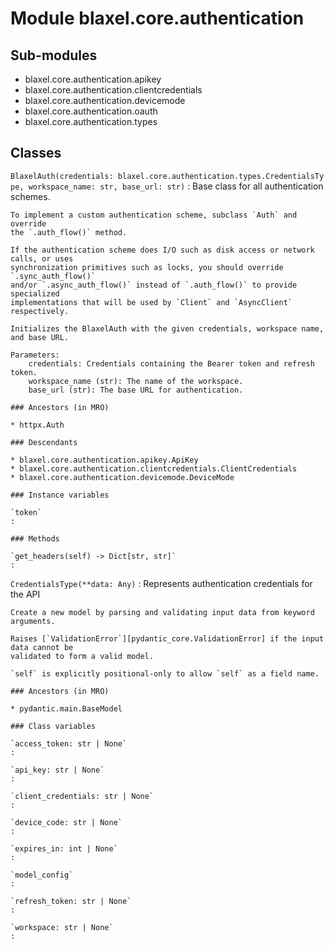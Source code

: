 Module blaxel.core.authentication
=================================

Sub-modules
-----------
* blaxel.core.authentication.apikey
* blaxel.core.authentication.clientcredentials
* blaxel.core.authentication.devicemode
* blaxel.core.authentication.oauth
* blaxel.core.authentication.types

Classes
-------

`BlaxelAuth(credentials: blaxel.core.authentication.types.CredentialsType, workspace_name: str, base_url: str)`
:   Base class for all authentication schemes.
    
    To implement a custom authentication scheme, subclass `Auth` and override
    the `.auth_flow()` method.
    
    If the authentication scheme does I/O such as disk access or network calls, or uses
    synchronization primitives such as locks, you should override `.sync_auth_flow()`
    and/or `.async_auth_flow()` instead of `.auth_flow()` to provide specialized
    implementations that will be used by `Client` and `AsyncClient` respectively.
    
    Initializes the BlaxelAuth with the given credentials, workspace name, and base URL.
    
    Parameters:
        credentials: Credentials containing the Bearer token and refresh token.
        workspace_name (str): The name of the workspace.
        base_url (str): The base URL for authentication.

    ### Ancestors (in MRO)

    * httpx.Auth

    ### Descendants

    * blaxel.core.authentication.apikey.ApiKey
    * blaxel.core.authentication.clientcredentials.ClientCredentials
    * blaxel.core.authentication.devicemode.DeviceMode

    ### Instance variables

    `token`
    :

    ### Methods

    `get_headers(self) ‑> Dict[str, str]`
    :

`CredentialsType(**data: Any)`
:   Represents authentication credentials for the API
    
    Create a new model by parsing and validating input data from keyword arguments.
    
    Raises [`ValidationError`][pydantic_core.ValidationError] if the input data cannot be
    validated to form a valid model.
    
    `self` is explicitly positional-only to allow `self` as a field name.

    ### Ancestors (in MRO)

    * pydantic.main.BaseModel

    ### Class variables

    `access_token: str | None`
    :

    `api_key: str | None`
    :

    `client_credentials: str | None`
    :

    `device_code: str | None`
    :

    `expires_in: int | None`
    :

    `model_config`
    :

    `refresh_token: str | None`
    :

    `workspace: str | None`
    :